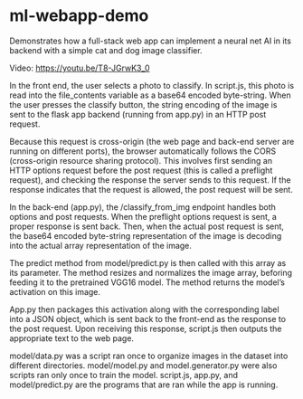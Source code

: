 # ml-webapp-demo
Demonstrates how a full-stack web app can implement a neural net AI in its backend with a simple cat and dog image classifier.

Video: https://youtu.be/T8-JGrwK3_0

In the front end, the user selects a photo to classify. In script.js, this photo is read into the file_contents variable as a base64 encoded byte-string. When the user presses the classify button, the string encoding of the image is sent to the flask app backend (running from app.py) in an HTTP post request.

Because this request is cross-origin (the web page and back-end server are running on different ports), the browser automatically follows the CORS (cross-origin resource sharing protocol). This involves first sending an HTTP options request before the post request (this is called a preflight request), and checking the response the server sends to this request. If the response indicates that the request is allowed, the post request will be sent.

In the back-end (app.py), the /classify_from_img endpoint handles both options and post requests. When the preflight options request is sent, a proper response is sent back. Then, when the actual post request is sent, the base64 encoded byte-string representation of the image is decoding into the actual array representation of the image. 

The predict method from model/predict.py is then called with this array as its parameter. The method resizes and normalizes the image array, beforing feeding it to the pretrained VGG16 model. The method returns the model’s activation on this image.

App.py then packages this activation along with the corresponding label into a JSON object, which is sent back to the front-end as the response to the post request. Upon receiving this response, script.js then outputs the appropriate text to the web page.

model/data.py was a script ran once to organize images in the dataset into different directories. model/model.py and model.generator.py were also scripts ran only once to train the model. script.js, app.py, and model/predict.py are the programs that are ran while the app is running. 

